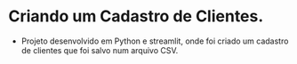 # Criando um Cadastro de Clientes.

- Projeto desenvolvido em Python e streamlit, onde foi criado um cadastro de clientes que foi salvo num arquivo CSV. 
